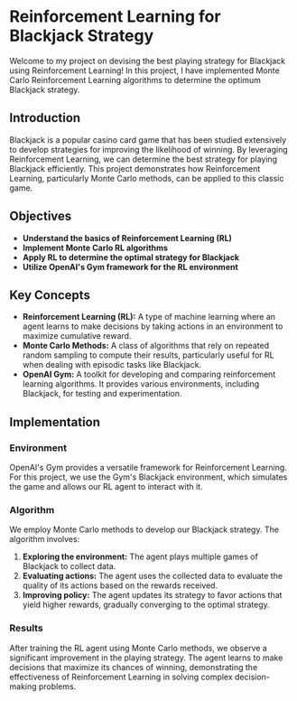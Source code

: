 # Reinforcement Learning for Blackjack Strategy

Welcome to my project on devising the best playing strategy for Blackjack using Reinforcement Learning! In this project, I have implemented Monte Carlo Reinforcement Learning algorithms to determine the optimum Blackjack strategy.

## Introduction

Blackjack is a popular casino card game that has been studied extensively to develop strategies for improving the likelihood of winning. By leveraging Reinforcement Learning, we can determine the best strategy for playing Blackjack efficiently. This project demonstrates how Reinforcement Learning, particularly Monte Carlo methods, can be applied to this classic game.

## Objectives

- **Understand the basics of Reinforcement Learning (RL)**
- **Implement Monte Carlo RL algorithms**
- **Apply RL to determine the optimal strategy for Blackjack**
- **Utilize OpenAI's Gym framework for the RL environment**

## Key Concepts

- **Reinforcement Learning (RL):** A type of machine learning where an agent learns to make decisions by taking actions in an environment to maximize cumulative reward.
- **Monte Carlo Methods:** A class of algorithms that rely on repeated random sampling to compute their results, particularly useful for RL when dealing with episodic tasks like Blackjack.
- **OpenAI Gym:** A toolkit for developing and comparing reinforcement learning algorithms. It provides various environments, including Blackjack, for testing and experimentation.

## Implementation

### Environment

OpenAI's Gym provides a versatile framework for Reinforcement Learning. For this project, we use the Gym's Blackjack environment, which simulates the game and allows our RL agent to interact with it.

### Algorithm

We employ Monte Carlo methods to develop our Blackjack strategy. The algorithm involves:
1. **Exploring the environment:** The agent plays multiple games of Blackjack to collect data.
2. **Evaluating actions:** The agent uses the collected data to evaluate the quality of its actions based on the rewards received.
3. **Improving policy:** The agent updates its strategy to favor actions that yield higher rewards, gradually converging to the optimal strategy.

### Results

After training the RL agent using Monte Carlo methods, we observe a significant improvement in the playing strategy. The agent learns to make decisions that maximize its chances of winning, demonstrating the effectiveness of Reinforcement Learning in solving complex decision-making problems.
